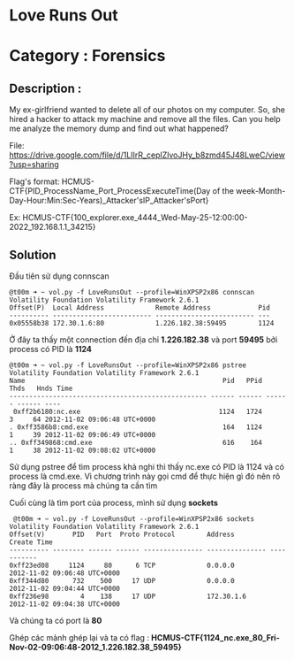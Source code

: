 # Love Runs Out 
# Category : Forensics
## Description :
My ex-girlfriend wanted to delete all of our photos on my computer. So, she hired a hacker to attack my machine and remove all the files. Can you help me analyze the memory dump and find out what happened?

File: https://drive.google.com/file/d/1LIIrR_cepIZlvoJHy_b8zmd45J48LweC/view?usp=sharing

Flag's format: HCMUS-CTF{PID_ProcessName_Port_ProcessExecuteTime(Day of the week-Month-Day-Hour:Min:Sec-Years)_Attacker'sIP_Attacker'sPort}

Ex: HCMUS-CTF{100_explorer.exe_4444_Wed-May-25-12:00:00-2022_192.168.1.1_34215}

## Solution

Đầu tiên sử dụng connscan

    @t00m ➜ ~ vol.py -f LoveRunsOut --profile=WinXPSP2x86 connscan
    Volatility Foundation Volatility Framework 2.6.1
    Offset(P)  Local Address             Remote Address            Pid
    ---------- ------------------------- ------------------------- ---
    0x05558b38 172.30.1.6:80             1.226.182.38:59495        1124

Ở đây ta thấy một connection đến địa chỉ **1.226.182.38** và port **59495** bởi process có PID là **1124**

    @t00m ➜ ~ vol.py -f LoveRunsOut --profile=WinXPSP2x86 pstree
    Volatility Foundation Volatility Framework 2.6.1
    Name                                                  Pid   PPid   Thds   Hnds Time
    -------------------------------------------------- ------ ------ ------ ------ ----
     0xff2b6180:nc.exe                                   1124   1724      3     64 2012-11-02 09:06:48 UTC+0000
    . 0xff3586b8:cmd.exe                                  164   1124      1     39 2012-11-02 09:06:49 UTC+0000
    .. 0xff349868:cmd.exe                                 616    164      1     38 2012-11-02 09:08:02 UTC+0000
 Sử dụng pstree để tìm process khả nghi thì thấy nc.exe có PID là 1124 và có process là cmd.exe. Vì chương trình này gọi cmd để thực hiện gì đó nên rõ ràng đây là process mà chúng ta cần tìm
 
 Cuối cùng là tìm port của process, mình sử dụng **sockets** 
 
     @t00m ➜ ~ vol.py -f LoveRunsOut --profile=WinXPSP2x86 sockets
    Volatility Foundation Volatility Framework 2.6.1
    Offset(V)       PID   Port  Proto Protocol        Address         Create Time
    ---------- -------- ------ ------ --------------- --------------- -----------
    0xff23ed08     1124     80      6 TCP             0.0.0.0         2012-11-02 09:06:48 UTC+0000
    0xff344d80      732    500     17 UDP             0.0.0.0         2012-11-02 09:04:44 UTC+0000
    0xff236e98        4    138     17 UDP             172.30.1.6      2012-11-02 09:04:38 UTC+0000
Và chúng ta có port là **80**

Ghép các mảnh ghép lại và ta có flag : __HCMUS-CTF{1124_nc.exe_80_Fri-Nov-02-09:06:48-2012_1.226.182.38_59495}__

